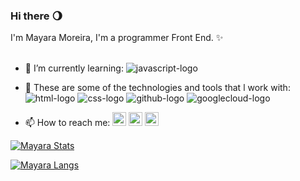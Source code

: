 ### Hi there   :waning_gibbous_moon:

I'm Mayara Moreira, I'm a programmer Front End. ✨
<br>
<br>
- 🌱 I’m currently learning:  <img src="https://img.shields.io/badge/JavaScript-323330?style=for-the-badge&logo=javascript&logoColor=F7DF1E" alt="javascript-logo"/>

- :memo: These are some of the technologies and tools that l work with:  <img src="https://img.shields.io/badge/HTML5-E34F26?style=for-the-badge&logo=html5&logoColor=white" alt="html-logo"/> <img src="https://img.shields.io/badge/CSS3-1572B6?style=for-the-badge&logo=css3&logoColor=white" alt="css-logo"/> <img src="https://img.shields.io/badge/GitHub-100000?style=for-the-badge&logo=github&logoColor=white" alt="github-logo"/> <img src="https://img.shields.io/badge/Google_Cloud-4285F4?style=for-the-badge&logo=google-cloud&logoColor=white" alt="googlecloud-logo"/>


- 📫 How to reach me:
<a href="https://www.instagram.com/mayhelenabraga/"><img width="22px" src="https://www.gov.br/mre/pt-br/consulado-orlando/orlando-arquivos/orlando-imagens/instagramlogo.jpg" alt="instragram-logo"/></a>
<a href="https://www.linkedin.com/in/mayara-braga-146427280/"  ><img width="22px" src="https://img.freepik.com/icones-gratis/linkedin_318-246161.jpg" alt="linkdin-logo"/></a>
<a href="https://twitter.com/_maahBraga2"><img width="22px" src="https://img.freepik.com/icones-gratis/twitter_318-246173.jpg" alt="twitter--logo"/></a>

[![Mayara Stats](https://github-readme-stats.vercel.app/api?username=MayaraMoreira)](https://github.com/anuraghazra/github-readme-stats)

[![Mayara Langs](https://github-readme-stats.vercel.app/api/top-langs/?username=MayaraMoreira)](https://github.com/anuraghazra/github-readme-stats)
